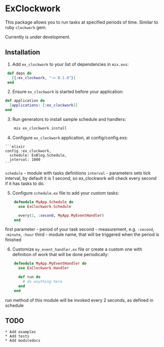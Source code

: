 # ExClockwork

This package allows you to run tasks at specified periods of time. Similar to ruby `clockwork` gem.

Currently is under development.

## Installation

  1. Add `ex_clockwork` to your list of dependencies in `mix.exs`:
```elixir
 def deps do
   [{:ex_clockwork, "~> 0.1.0"}]
 end
```

  2. Ensure `ex_clockwork` is started before your application:

```elixir
def application do
  [applications: [:ex_clockwork]]
end
```

  3. Run generators to install sample schedule and handlers:

```elixir
    mix ex_clockwork.install
```

  4. Configure `ex_clockwork` application, at config/config.exs:
  
    ```elixir
    config :ex_clockwork,
      schedule: ExBlog.Schedule,
      interval: 1000
    ```

  `schedule` - module with tasks definitions
  `interval` - parameters sets tick interval, by default it is 1 second, so ex_clockwork will check every second if it has tasks to do.

  5. Configure `schedule.ex` file to add your custom tasks:
  
```elixir
    defmodule MyApp.Schedule do
      use ExClockwork.Schedule

      every(2, :second, MyApp.MyEventHandler)
    end
```

  first parameter - period of your task
  second - measurement, e.g. `:second`, `:minute`, `:hour`
  third - module name, that will be triggered when the period is finished

  6. Customize `my_event_handler.ex` file or create a custom one with definition of work that will be done periodically:
  
```elixir
    defmodule MyApp.MyEventHandler do
      use ExClockwork.Handler

      def run do
        # do anything here
      end
    end
```

  run method of this module will be invoked every 2 seconds, as defined in schedule


## TODO
    * Add examples
    * Add tests
    * Add moduledocs
